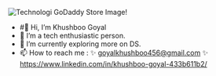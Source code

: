![Technologi GoDaddy Store Image!](https://user-images.githubusercontent.com/71003622/127674868-27464928-131f-4f47-8641-d13a6541d93d.png)

- #👋 Hi, I’m Khushboo Goyal
- 👀 I’m a tech enthusiastic person.
- 🌱 I’m currently exploring more on DS.
- 📫 How to reach me : 
        ✨ goyalkhushboo456@gmail.com
        ✨ https://www.linkedin.com/in/khushboo-goyal-433b611b2/

<!---
goyal870/goyal870 is a ✨ special ✨ repository because its `README.md` (this file) appears on your GitHub profile.
You can click the Preview link to take a look at your changes.
--->
